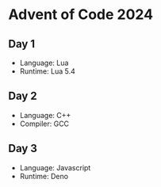 # Advent of Code 2024

## Day 1

* Language: Lua
* Runtime: Lua 5.4

## Day 2

* Language: C++
* Compiler: GCC

## Day 3

* Language: Javascript
* Runtime: Deno
